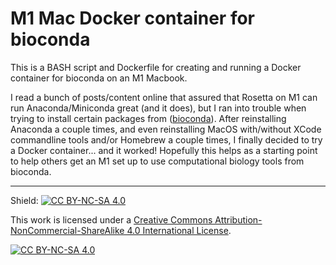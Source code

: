 # M1 Mac Docker container for bioconda

This is a BASH script and Dockerfile for creating and running a Docker container for bioconda on an M1 Macbook.

I read a bunch of posts/content online that assured that Rosetta on M1 can run Anaconda/Miniconda great (and it does), but I ran into trouble when trying to install certain packages from ([bioconda](https://bioconda.github.io)).  After reinstalling Anaconda a couple times, and even reinstalling MacOS with/without XCode commandline tools and/or Homebrew a couple times, I finally decided to try a Docker container... and it worked!  Hopefully this helps as a starting point to help others get an M1 set up to use computational biology tools from bioconda.

---------------------------------------------------------------------------------------------------

Shield: [![CC BY-NC-SA 4.0][cc-by-nc-sa-shield]][cc-by-nc-sa]

This work is licensed under a
[Creative Commons Attribution-NonCommercial-ShareAlike 4.0 International License][cc-by-nc-sa].

[![CC BY-NC-SA 4.0][cc-by-nc-sa-image]][cc-by-nc-sa]

[cc-by-nc-sa]: http://creativecommons.org/licenses/by-nc-sa/4.0/
[cc-by-nc-sa-image]: https://licensebuttons.net/l/by-nc-sa/4.0/88x31.png
[cc-by-nc-sa-shield]: https://img.shields.io/badge/License-CC%20BY--NC--SA%204.0-lightgrey.svg
